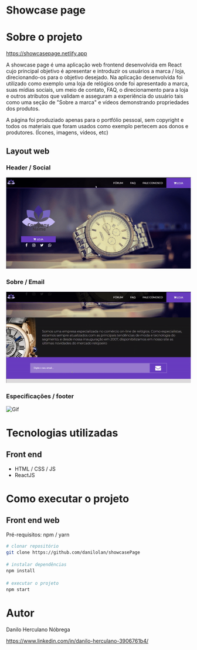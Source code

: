 # Showcase page

# Sobre o projeto

https://showcasepage.netlify.app

A showcase page é uma aplicação web frontend desenvolvida em React cujo principal objetivo é apresentar e introduzir os usuários a marca / loja, direcionando-os para o objetivo desejado. Na aplicação desenvolvida foi utilizado como exemplo uma loja de relógios onde foi apresentado a marca, suas mídias sociais, um meio de contato, FAQ, o direcionamento para a loja e outros atributos que validam e asseguram a experiência do usuário tais como uma seção de "Sobre a marca" e vídeos demonstrando propriedades dos produtos.

A página foi produziado apenas para o portfólio pessoal, sem copyright e todos os materiais que foram usados como exemplo pertecem aos donos e produtores. (Ícones, imagens, vídeos, etc)

## Layout web
### Header / Social
![Gif](https://github.com/danilolan/assets/blob/main/showcase1.gif)
### Sobre / Email
![Gif](https://github.com/danilolan/assets/blob/main/showcase2.gif)
### Especificações / footer
![Gif](https://github.com/danilolan/assets/blob/main/showcase3.gif)

# Tecnologias utilizadas
## Front end
- HTML / CSS / JS 
- ReactJS

# Como executar o projeto

## Front end web
Pré-requisitos: npm / yarn

```bash
# clonar repositório
git clone https://github.com/danilolan/showcasePage

# instalar dependências
npm install

# executar o projeto
npm start
```

# Autor

Danilo Herculano Nóbrega

https://www.linkedin.com/in/danilo-herculano-3906761b4/

